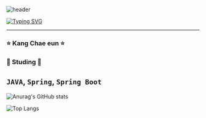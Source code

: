 ![header](https://capsule-render.vercel.app/api?type=waving&color=auto&height=300&section=header&text=Kang+Chae+Eun&fontSize=30&thema=buefy)

[![Typing SVG](https://readme-typing-svg.demolab.com?font=Handjet&weight=500&size=30&pause=1000&color=814DFFD8&lines=Welcome+to+aprnal's+GitHub)](https://git.io/typing-svg)

---
### ⭐ Kang Chae eun ⭐


### 🌰 Studing 🌰
`JAVA`, `Spring`, `Spring Boot`
---

![Anurag's GitHub stats](https://github-readme-stats.vercel.app/api?username=aprnal&show_icons=true&theme=radical)



![Top Langs](https://github-readme-stats.vercel.app/api/top-langs/?username=aprnal&layout=compact)

